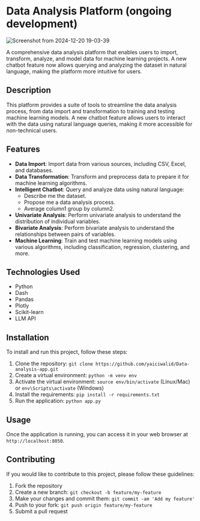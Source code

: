 # Data Analysis Platform (ongoing development)

![Screenshot from 2024-12-20 19-03-39](https://github.com/user-attachments/assets/228baad2-0ad4-43ce-acd9-1e1b04b8a5ea)


A comprehensive data analysis platform that enables users to import, transform, analyze, and model data for machine learning projects. A new chatbot feature now allows querying and analyzing the dataset in natural language, making the platform more intuitive for users.

## Description

This platform provides a suite of tools to streamline the data analysis process, from data import and transformation to training and testing machine learning models. A new chatbot feature allows users to interact with the data using natural language queries, making it more accessible for non-technical users.

## Features

* **Data Import**: Import data from various sources, including CSV, Excel, and databases.
* **Data Transformation**: Transform and preprocess data to prepare it for machine learning algorithms.
* **Intelligent Chatbot**: Query and analyze data using natural language:
  * Describe me the dataset.
  * Propose me a data analysis process.
  * Average column1 group by column2.
* **Univariate Analysis**: Perform univariate analysis to understand the distribution of individual variables.
* **Bivariate Analysis**: Perform bivariate analysis to understand the relationships between pairs of variables.
* **Machine Learning**: Train and test machine learning models using various algorithms, including classification, regression, clustering, and more.

## Technologies Used

* Python
* Dash
* Pandas
* Plotly
* Scikit-learn
* LLM API


## Installation

To install and run this project, follow these steps:

1. Clone the repository: `git clone https://github.com/yaiciwalid/Data-analysis-app.git`
2. Create a virtual environment: `python -m venv env`
3. Activate the virtual environment: `source env/bin/activate` (Linux/Mac) or `env\Scripts\activate` (Windows)
4. Install the requirements: `pip install -r requirements.txt`
5. Run the application: `python app.py`

## Usage

Once the application is running, you can access it in your web browser at `http://localhost:8050`.

## Contributing

If you would like to contribute to this project, please follow these guidelines:

1. Fork the repository
2. Create a new branch: `git checkout -b feature/my-feature`
3. Make your changes and commit them: `git commit -am 'Add my feature'`
4. Push to your fork: `git push origin feature/my-feature`
5. Submit a pull request
